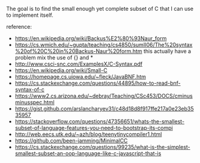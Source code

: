 The goal is to find the small enough yet complete subset of C that I can use to implement itself.


reference:
* https://en.wikipedia.org/wiki/Backus%E2%80%93Naur_form
* https://cs.wmich.edu/~gupta/teaching/cs4850/sumII06/The%20syntax%20of%20C%20in%20Backus-Naur%20form.htm this actually have a problem mix the use of {} and *
* http://www.csci-snc.com/ExamplesX/C-Syntax.pdf
* https://en.wikipedia.org/wiki/Small-C
* https://homepage.cs.uiowa.edu/~fleck/JavaBNF.htm
* https://cs.stackexchange.com/questions/44895/how-to-read-bnf-syntax-of-c
* https://www2.cs.arizona.edu/~debray/Teaching/CSc453/DOCS/cminusminusspec.html
* https://gist.github.com/arslancharyev31/c48d18d8f917ffe217a0e23eb3535957
* https://stackoverflow.com/questions/47356651/whats-the-smallest-subset-of-language-features-you-need-to-bootstrap-its-compi
* http://web.eecs.utk.edu/~azh/blog/teenytinycompiler1.html
* https://github.com/been-jamming/MinimalCC
* https://cs.stackexchange.com/questions/99235/what-is-the-simplest-smallest-subset-an-oop-language-like-c-javascript-that-is

